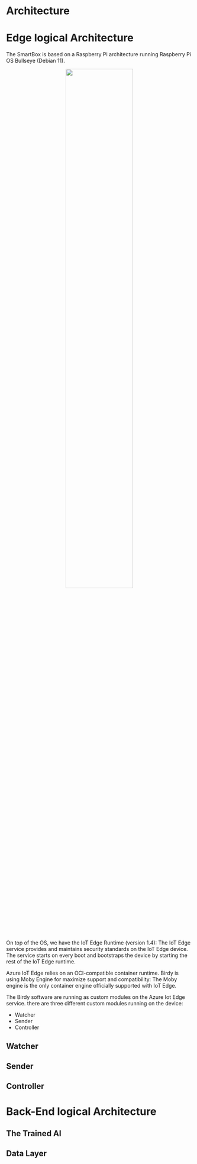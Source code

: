 # Architecture



# Edge logical Architecture

The SmartBox is based on a Raspberry Pi architecture running Raspberry Pi OS Bullseye (Debian 11).

<p align="center">
<img src="https://github.com/francesco-sodano/birdy/raw/main/res/images/doc/doc-device-architecture.png" width= 60%>
</p>

On top of the OS, we have the IoT Edge Runtime (version 1.4): The IoT Edge service provides and maintains security standards on the IoT Edge device. The service starts on every boot and bootstraps the device by starting the rest of the IoT Edge runtime.

Azure IoT Edge relies on an OCI-compatible container runtime. Birdy is using Moby Engine for maximize support and compatibility: The Moby engine is the only container engine officially supported with IoT Edge.

The Birdy software are running as custom modules on the Azure Iot Edge service. there are three different custom modules running on the device:

- Watcher
- Sender
- Controller

## Watcher

## Sender

## Controller

# Back-End logical Architecture

## The Trained AI

## Data Layer
